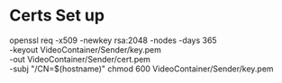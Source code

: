 # Certs Set up
openssl req -x509 -newkey rsa:2048 -nodes -days 365 \
  -keyout VideoContainer/Sender/key.pem \
  -out VideoContainer/Sender/cert.pem \
  -subj "/CN=$(hostname)"
chmod 600 VideoContainer/Sender/key.pem